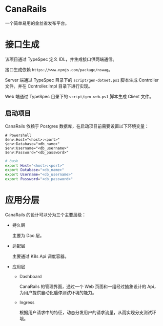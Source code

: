 # CanaRails

一个简单易用的金丝雀发布平台。

# 接口生成

该项目通过 TypeSpec 定义 IDL，并生成接口供两端通信。

接口生成依赖 `https://www.npmjs.com/package/nswag`。

Server 端通过 TypeSpec 目录下的 `script/gen-dotnet.ps1` 脚本生成 Controller 文件，并在 Controller.Impl 目录下进行实现。

Web 端通过 TypeSpec 目录下的 `script/gen-web.ps1` 脚本生成 Client 文件。

## 启动项目

CanaRails 依赖于 Postgres 数据库，在启动项目前需要设置以下环境变量：

```pwsh
# Powershell
$env:Host="<host>:<port>"
$env:Database="<db_name>"
$env:Username="<db_username>"
$env:Password="<db_password>"
```

```sh
# bash
export Host="<host>:<port>"
export Database="<db_name>"
export Username="<db_username>"
export Password="<db_password>"
```

# 应用分层

CanaRails 的设计可以分为三个主要层级：

- 持久层

  主要为 Dao 层。

- 适配层

  主要通过 K8s Api 调度容器。

- 应用层

  - Dashboard

    CanaRails 的管理界面，通过一个 Web 页面和一组经过抽象设计的 Api，为用户提供自动化启停测试环境的能力。

  - Ingress

    根据用户请求中的特征，动态分发用户的请求流量，从而实现分支测试环境。
